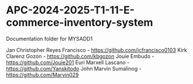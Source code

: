 # APC-2024-2025-T1-11-E-commerce-inventory-system

  Documentation folder for MYSADD1

  Jan Christopher Reyes Francisco - https://github.com/jcfrancisco0103
  Kirk Clarenz Gozon - https://github.com/kbgozon
  Jouie Embudo - https://github.com/Jouie201
  Euri Marxell Lascano - https://github.com/Yanskitodo
  John Marvin Sumalinog - https://github.com/Marvin029


